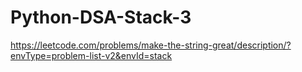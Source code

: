 # Python-DSA-Stack-3

https://leetcode.com/problems/make-the-string-great/description/?envType=problem-list-v2&envId=stack
